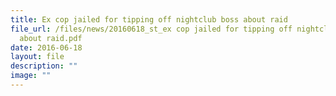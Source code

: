 ```yaml
---
title: Ex cop jailed for tipping off nightclub boss about raid
file_url: /files/news/20160618_st_ex cop jailed for tipping off nightclub boss
  about raid.pdf
date: 2016-06-18
layout: file
description: ""
image: ""
---
```


